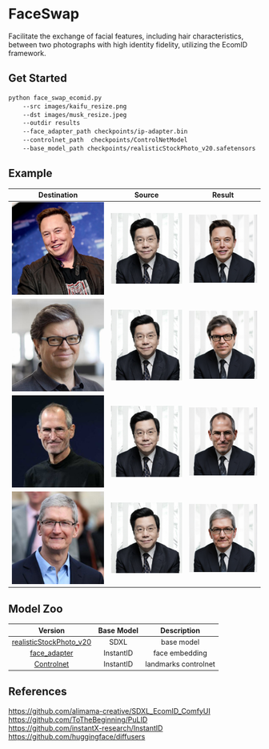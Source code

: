 # FaceSwap
Facilitate the exchange of facial features, including hair characteristics, between two photographs with high identity fidelity, utilizing the EcomID framework.



## Get Started
```sh
python face_swap_ecomid.py  
    --src images/kaifu_resize.png
    --dst images/musk_resize.jpeg 
    --outdir results
    --face_adapter_path checkpoints/ip-adapter.bin 
    --controlnet_path  checkpoints/ControlNetModel 
    --base_model_path checkpoints/realisticStockPhoto_v20.safetensors
```

## Example
| Destination| Source | Result |
| --- | --- | --- |
| ![](images/musk_resize.jpeg) |![](images/kaifu_resize.png) | ![](images/musk_resize_swaped.png) |
| ![](images/yann-lecun_resize.jpg) |![](images/kaifu_resize.png) | ![](images/yann-lecun_resize_swaped.png) |
| ![](images/test.jpg) |![](images/kaifu_resize.png) | ![](images/test_swaped.png) |
| ![](images/Cook.jpg) |![](images/kaifu_resize.png) | ![](images/Cook_swaped.png) |
## Model Zoo

|                                              Version                                               | Base Model |                                                                                              Description                                                                                              |
|:--------------------------------------------------------------------------------------------------:|:----------:|:-----------------------------------------------------------------------------------------------------------------------------------------------------------------------------------------------------:|
|              [realisticStockPhoto_v20](https://huggingface.co/lllyasviel/fav_models/blob/main/fav/realisticStockPhoto_v20.safetensors)              |    SDXL    |     base model          |
| [face_adapter](https://huggingface.co/InstantX/InstantID/tree/main) |    InstantID    |            face embedding              |
| [Controlnet](https://huggingface.co/InstantX/InstantID/tree/main) |    InstantID    | landmarks controlnet |


## References
https://github.com/alimama-creative/SDXL_EcomID_ComfyUI \
https://github.com/ToTheBeginning/PuLID \
https://github.com/instantX-research/InstantID
https://github.com/huggingface/diffusers
